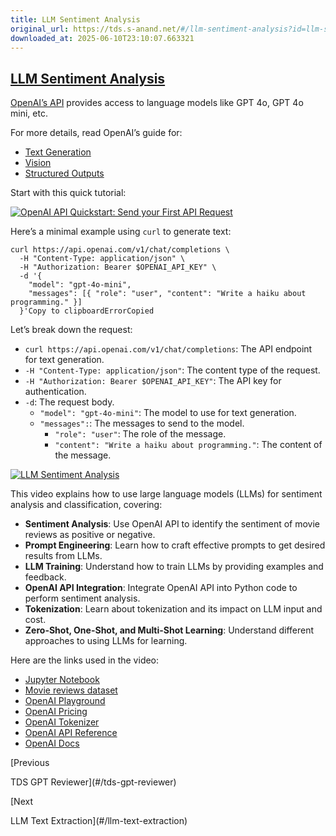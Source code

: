```yaml
---
title: LLM Sentiment Analysis
original_url: https://tds.s-anand.net/#/llm-sentiment-analysis?id=llm-sentiment-analysis
downloaded_at: 2025-06-10T23:10:07.663321
---
```


[LLM Sentiment Analysis](#/llm-sentiment-analysis?id=llm-sentiment-analysis)
----------------------------------------------------------------------------

[OpenAI’s API](https://platform.openai.com/) provides access to language models like GPT 4o, GPT 4o mini, etc.

For more details, read OpenAI’s guide for:

* [Text Generation](https://platform.openai.com/docs/guides/text-generation)
* [Vision](https://platform.openai.com/docs/guides/vision)
* [Structured Outputs](https://platform.openai.com/docs/guides/structured-outputs)

Start with this quick tutorial:

[![OpenAI API Quickstart: Send your First API Request](https://i.ytimg.com/vi_webp/Xz4ORA0cOwQ/sddefault.webp)](https://youtu.be/Xz4ORA0cOwQ)

Here’s a minimal example using `curl` to generate text:

```
curl https://api.openai.com/v1/chat/completions \
  -H "Content-Type: application/json" \
  -H "Authorization: Bearer $OPENAI_API_KEY" \
  -d '{
    "model": "gpt-4o-mini",
    "messages": [{ "role": "user", "content": "Write a haiku about programming." }]
  }'Copy to clipboardErrorCopied
```

Let’s break down the request:

* `curl https://api.openai.com/v1/chat/completions`: The API endpoint for text generation.
* `-H "Content-Type: application/json"`: The content type of the request.
* `-H "Authorization: Bearer $OPENAI_API_KEY"`: The API key for authentication.
* `-d`: The request body.
  + `"model": "gpt-4o-mini"`: The model to use for text generation.
  + `"messages":`: The messages to send to the model.
    - `"role": "user"`: The role of the message.
    - `"content": "Write a haiku about programming."`: The content of the message.

[![LLM Sentiment Analysis](https://i.ytimg.com/vi_webp/_D46QrX-2iU/sddefault.webp)](https://youtu.be/_D46QrX-2iU)

This video explains how to use large language models (LLMs) for sentiment analysis and classification, covering:

* **Sentiment Analysis**: Use OpenAI API to identify the sentiment of movie reviews as positive or negative.
* **Prompt Engineering**: Learn how to craft effective prompts to get desired results from LLMs.
* **LLM Training**: Understand how to train LLMs by providing examples and feedback.
* **OpenAI API Integration**: Integrate OpenAI API into Python code to perform sentiment analysis.
* **Tokenization**: Learn about tokenization and its impact on LLM input and cost.
* **Zero-Shot, One-Shot, and Multi-Shot Learning**: Understand different approaches to using LLMs for learning.

Here are the links used in the video:

* [Jupyter Notebook](https://colab.research.google.com/drive/1tVZBD9PKto1kPmVJFNUt0tdzT5EmLLWs)
* [Movie reviews dataset](https://drive.google.com/file/d/1X33ao8_PE17c3htkQ-1p2dmW2xKmOq8Q/view)
* [OpenAI Playground](https://platform.openai.com/playground/chat)
* [OpenAI Pricing](https://openai.com/api/pricing/)
* [OpenAI Tokenizer](https://platform.openai.com/tokenizer)
* [OpenAI API Reference](https://platform.openai.com/docs/api-reference/)
* [OpenAI Docs](https://platform.openai.com/docs/overview)

[Previous

TDS GPT Reviewer](#/tds-gpt-reviewer)

[Next

LLM Text Extraction](#/llm-text-extraction)